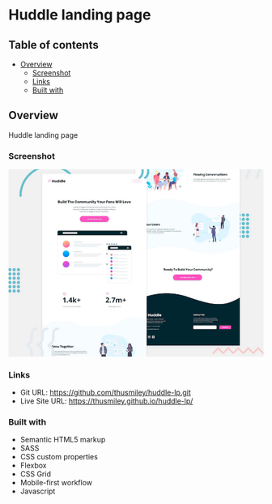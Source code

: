 # Huddle landing page

## Table of contents

- [Overview](#overview)
  - [Screenshot](#screenshot)
  - [Links](#links)
  - [Built with](#built-with)

## Overview
Huddle landing page

### Screenshot

![](./images/desktop-preview.jpg)

### Links

- Git URL: https://github.com/thusmiley/huddle-lp.git
- Live Site URL: https://thusmiley.github.io/huddle-lp/


### Built with

- Semantic HTML5 markup
- SASS
- CSS custom properties
- Flexbox
- CSS Grid
- Mobile-first workflow
- Javascript